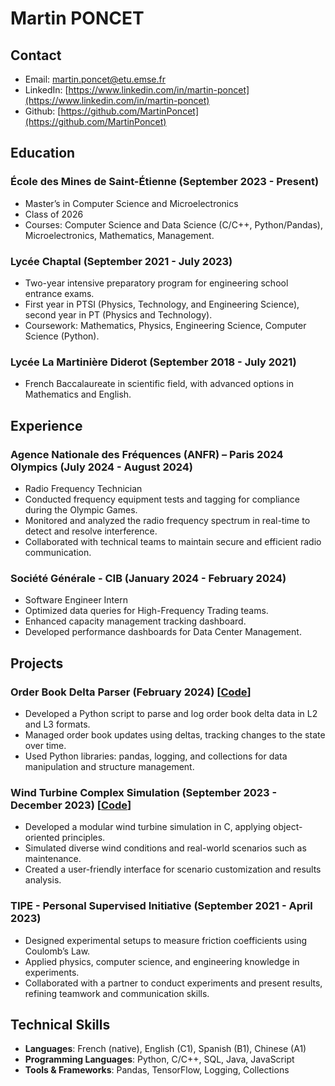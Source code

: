 # Martin PONCET

## Contact

* Email: [martin.poncet@etu.emse.fr](mailto:martin.poncet@etu.emse.fr)
* LinkedIn: [https://www.linkedin.com/in/martin-poncet](https://www.linkedin.com/in/martin-poncet)
* Github: [https://github.com/MartinPoncet](https://github.com/MartinPoncet)

## Education

### École des Mines de Saint-Étienne (September 2023 - Present)

* Master’s in Computer Science and Microelectronics
* Class of 2026
* Courses: Computer Science and Data Science (C/C++, Python/Pandas), Microelectronics, Mathematics, Management.

### Lycée Chaptal (September 2021 - July 2023)

* Two-year intensive preparatory program for engineering school entrance exams.
* First year in PTSI (Physics, Technology, and Engineering Science), second year in PT (Physics and Technology).
* Coursework: Mathematics, Physics, Engineering Science, Computer Science (Python).

### Lycée La Martinière Diderot (September 2018 - July 2021)

* French Baccalaureate in scientific field, with advanced options in Mathematics and English.

## Experience

### Agence Nationale des Fréquences (ANFR) – Paris 2024 Olympics (July 2024 - August 2024)

* Radio Frequency Technician
* Conducted frequency equipment tests and tagging for compliance during the Olympic Games.
* Monitored and analyzed the radio frequency spectrum in real-time to detect and resolve interference.
* Collaborated with technical teams to maintain secure and efficient radio communication.

### Société Générale - CIB (January 2024 - February 2024)

* Software Engineer Intern
* Optimized data queries for High-Frequency Trading teams.
* Enhanced capacity management tracking dashboard.
* Developed performance dashboards for Data Center Management.

## Projects

### Order Book Delta Parser (February 2024) [[Code](https://github.com/MartinPoncet/Order-Book-Delta-Parser)]

* Developed a Python script to parse and log order book delta data in L2 and L3 formats.
* Managed order book updates using deltas, tracking changes to the state over time.
* Used Python libraries: pandas, logging, and collections for data manipulation and structure management.

### Wind Turbine Complex Simulation (September 2023 - December 2023) [[Code](https://github.com/MartinPoncet/Complex-Wind-Turbine-Simulation)]

* Developed a modular wind turbine simulation in C, applying object-oriented principles.
* Simulated diverse wind conditions and real-world scenarios such as maintenance.
* Created a user-friendly interface for scenario customization and results analysis.

### TIPE - Personal Supervised Initiative (September 2021 - April 2023)

* Designed experimental setups to measure friction coefficients using Coulomb’s Law.
* Applied physics, computer science, and engineering knowledge in experiments.
* Collaborated with a partner to conduct experiments and present results, refining teamwork and communication skills.

## Technical Skills

* **Languages**: French (native), English (C1), Spanish (B1), Chinese (A1)
* **Programming Languages**: Python, C/C++, SQL, Java, JavaScript
* **Tools & Frameworks**: Pandas, TensorFlow, Logging, Collections
